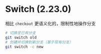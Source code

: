 # Switch (2.23.0)

相比 ```checkout``` 更语义化的，限制性地操作分支

```bash
# 切换至已有分支
git switch old
# 创建并切换到新分支（基于现有分支）
git switch -c new
```



